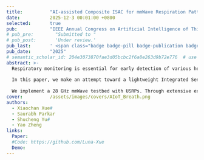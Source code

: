 ```yaml
---
title:          "AI-assisted Composite ISAC for mmWave Respiration Pattern Recognition"
date:           2025-12-3 00:01:00 +0800
selected:       true
pub:            "IEEE Annual Congress on Artificial Intelligence of Things (AIoT)"
# pub_pre:        "Submitted to "
# pub_post:       'Under review.'
pub_last:       ' <span class="badge badge-pill badge-publication badge-success">Spotlight</span>'
pub_date:       "2025"
# semantic_scholar_id: 204e3073870fae3d05bcbc2f6a8e263d9b72e776  # use this to retrieve citation count
abstract: >-
  Respiratory monitoring is essential for early detection of various health conditions. Conventional methods rely on contact sensors or clinical equipment, limiting usability for daily healthcare or remote settings. Wireless sensing provides a contactless alternative; however, OFDM-based systems face challenges in resolution and motion robustness, while FMCW radars lack communication capabilities without additional hardware.
  
  In this paper, we make an attempt toward a lightweight Integrated Sensing and Communication (ISAC) system by embedding narrowband FMCW signals into the guard bands of OFDM channels. This re-purposing enables high-resolution sensing and reliable communication simultaneously, without modifying the OFDM structure or introducing extra hardware. We explore trade-offs between sensing accuracy and communication quality, evaluated in terms of Error Vector Magnitude (EVM), under varying FMCW sweep bandwidths and FMCW-to-OFDM power ratios. By integrating signal enhancement techniques and a 1D-CNN classifier, we develop a robust respiratory pattern recognition system resilient to motion interference.
  
  We implement a 28 GHz mmWave testbed with USRPs. Through extensive experimental evaluation, we determine suitable parameter settings for the proposed composite waveform based on EVM performance and alignment with ground truth measurements. Ultimately, our system classifies four respiratory patterns achieves over $98\%$ accuracy, demonstrating its effectiveness and practicality for wireless health monitoring.
cover:          /assets/images/covers/AIoT_Breath.png
authors:
  - Xiaochan Xue#
  - Saurabh Parkar 
  - Shucheng Yu#
  - Yao Zheng
links:
  Paper: 
  #Code: https://github.com/Luna-Xue
  Demo: 
---
```

